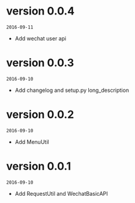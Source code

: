 # version 0.0.4
`2016-09-11`

- Add wechat user api

# version 0.0.3
`2016-09-10`

- Add changelog and setup.py long_description

# version 0.0.2
`2016-09-10`

- Add MenuUtil

# version 0.0.1
`2016-09-10`

- Add RequestUtil and WechatBasicAPI
